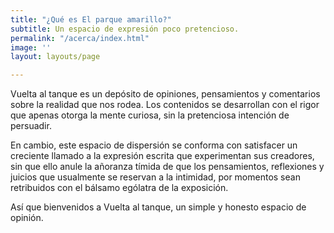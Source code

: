 ```yaml
---
title: "¿Qué es El parque amarillo?"
subtitle: Un espacio de expresión poco pretencioso.
permalink: "/acerca/index.html"
image: ''
layout: layouts/page

---
```

Vuelta al tanque es un depósito de opiniones, pensamientos y comentarios sobre la realidad que nos rodea. Los contenidos se desarrollan con el rigor que apenas otorga la mente curiosa, sin la pretenciosa intención de persuadir.

En cambio, este espacio de dispersión se conforma con satisfacer un creciente llamado a la expresión escrita que experimentan sus creadores, sin que ello anule la añoranza tímida de que los pensamientos, reflexiones y juicios que usualmente se reservan a la intimidad, por momentos sean retribuidos con el bálsamo ególatra de la exposición.

Así que bienvenidos a Vuelta al tanque, un simple y honesto espacio de opinión.